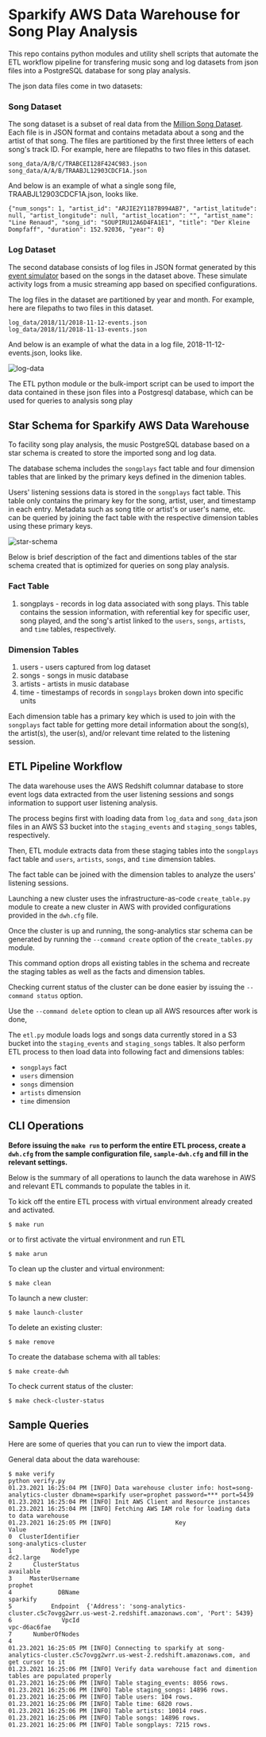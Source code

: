 # Sparkify AWS Data Warehouse for Song Play Analysis

This repo contains python modules and utility shell scripts that automate the 
ETL workflow pipeline for transfering music song and log datasets from json 
files into a PostgreSQL database for song play analysis.

The json data files come in two datasets:

### Song Dataset
The song dataset is a subset of real data from the [Million Song Dataset](http://millionsongdataset.com/). 
Each file is in JSON format and contains metadata about a song and the artist 
of that song. The files are partitioned by the first three letters of each song's 
track ID. For example, here are filepaths to two files in this dataset.

```
song_data/A/B/C/TRABCEI128F424C983.json
song_data/A/A/B/TRAABJL12903CDCF1A.json
```
And below is an example of what a single song file, TRAABJL12903CDCF1A.json, looks like.

```
{"num_songs": 1, "artist_id": "ARJIE2Y1187B994AB7", "artist_latitude": null, "artist_longitude": null, "artist_location": "", "artist_name": "Line Renaud", "song_id": "SOUPIRU12A6D4FA1E1", "title": "Der Kleine Dompfaff", "duration": 152.92036, "year": 0}
```

### Log Dataset
The second database consists of log files in JSON format generated by this 
[event simulator](https://github.com/Interana/eventsim) based on the songs 
in the dataset above. These simulate activity logs from a music streaming app 
based on specified configurations.

The log files in the dataset are partitioned by year and month. For example, 
here are filepaths to two files in this dataset.

```
log_data/2018/11/2018-11-12-events.json
log_data/2018/11/2018-11-13-events.json
```

And below is an example of what the data in a log file, 2018-11-12-events.json, looks like.

![log-data](assets/log-data.png)

The ETL python module or the bulk-import script can be used to import the data 
contained in these json files into a Postgresql database, which can be used for queries to analysis song play


## Star Schema for Sparkify AWS Data Warehouse

To facility song play analysis, the music PostgreSQL database based on a star 
schema is created to store the imported song and log data.

The database schema includes the `songplays` fact table and four dimension tables 
that are linked by the primary keys defined in the dimenion tables.

Users' listening sessions data is stored in the `songplays` fact table.  This 
table only contains the primary key for the song, artist, user, and timestamp 
in each entry.  Metadata such as song title or artist's or user's name, etc. 
can be queried by joining the fact table with the respective dimension tables 
using these primary keys.

![star-schema](assets/star-schema.png)

Below is brief description of the fact and dimentions tables of the star 
schema created that is optimized for queries on song play analysis.

### Fact Table
1. songplays - records in log data associated with song plays.  This table 
contains the session information, with referential key for specific user, 
song played, and the song's artist linked to the `users`, `songs`, `artists`, 
and `time` tables, respectively.

### Dimension Tables
1. users - users captured from log dataset
2. songs - songs in music database
3. artists - artists in music database
5. time - timestamps of records in `songplays` broken down into specific units

Each dimension table has a primary key which is used to join with the 
`songplays` fact table for getting more detail information about the 
song(s), the artist(s), the user(s), and/or relevant time related to 
the listening session.

## ETL Pipeline Workflow

The data warehouse uses the AWS Redshift columnar database to 
store event logs data extracted from the user listening sessions and songs information
to support user listening analysis.

The process begins first with loading data from `log_data` and `song_data` json files in an AWS S3 bucket
into the `staging_events` and `staging_songs` tables, respectively.

Then, ETL module extracts data from these staging tables into the `songplays` fact table and `users`,
`artists`, `songs`, and `time` dimension tables.

The fact table can be joined with the dimension tables to analyze the users' listening sessions.

Launching a new cluster uses the infrastructure-as-code `create_table.py`
module to create a new cluster in AWS with provided configurations
provided in the `dwh.cfg` file.

Once the cluster is up and running, the song-analytics star schema
can be generated by running the `--command create` option of
the `create_tables.py` module.

This command option drops all existing tables in the schema
and recreate the staging tables as well as the facts and
dimension tables.

Checking current status of the cluster can be done easier by issuing
the `--command status` option.

Use the `--command delete` option to clean up all AWS resources after work is done,

The `etl.py` module loads logs and songs data currently stored in a S3 bucket 
into the `staging_events` and `staging_songs` tables.  It also perform ETL
process to then load data into following fact and dimensions tables:
* `songplays` fact
* `users` dimension
* `songs` dimension
* `artists` dimension
* `time` dimension

## CLI Operations

**Before issuing the `make run` to perform the entire ETL process, create a `dwh.cfg` from the sample configuration file, 
`sample-dwh.cfg` and fill in the relevant settings.**

Below is the summary of all operations to launch the data warehose in AWS and 
relevant ETL commands to populate the tables in it.

To kick off the entire ETL process with virtual environment already
created and activated.
```
$ make run
```
or to first activate the virtual environment and run ETL 
```
$ make arun
```

To clean up the cluster and virtual environment:
```
$ make clean
```

To launch a new cluster:
```
$ make launch-cluster 
```

To delete an existing cluster:
```
$ make remove
```

To create the database schema with all tables:
```
$ make create-dwh
```

To check current status of the cluster:
```
$ make check-cluster-status
```


## Sample Queries

Here are some of queries that you can run to view the import data.

General data about the data warehouse:
```
$ ︎make verify
python verify.py
01.23.2021 16:25:04 PM [INFO] Data warehouse cluster info: host=song-analytics-cluster dbname=sparkify user=prophet password=*** port=5439
01.23.2021 16:25:04 PM [INFO] Init AWS Client and Resource instances
01.23.2021 16:25:04 PM [INFO] Fetching AWS IAM role for loading data to data warehouse
01.23.2021 16:25:05 PM [INFO]                  Key                                                                                              Value
0  ClusterIdentifier                                                                             song-analytics-cluster
1           NodeType                                                                                          dc2.large
2      ClusterStatus                                                                                          available
3     MasterUsername                                                                                            prophet
4             DBName                                                                                           sparkify
5           Endpoint  {'Address': 'song-analytics-cluster.c5c7ovgg2wrr.us-west-2.redshift.amazonaws.com', 'Port': 5439}
6              VpcId                                                                                       vpc-d6ac6fae
7      NumberOfNodes                                                                                                  4
01.23.2021 16:25:05 PM [INFO] Connecting to sparkify at song-analytics-cluster.c5c7ovgg2wrr.us-west-2.redshift.amazonaws.com, and get cursor to it
01.23.2021 16:25:06 PM [INFO] Verify data warehouse fact and dimention tables are populated properly
01.23.2021 16:25:06 PM [INFO] Table staging_events: 8056 rows.
01.23.2021 16:25:06 PM [INFO] Table staging_songs: 14896 rows.
01.23.2021 16:25:06 PM [INFO] Table users: 104 rows.
01.23.2021 16:25:06 PM [INFO] Table time: 6820 rows.
01.23.2021 16:25:06 PM [INFO] Table artists: 10014 rows.
01.23.2021 16:25:06 PM [INFO] Table songs: 14896 rows.
01.23.2021 16:25:06 PM [INFO] Table songplays: 7215 rows.
```



